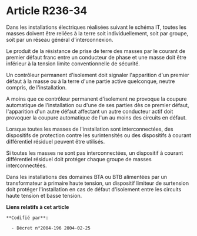 # Article R236-34

Dans les installations électriques réalisées suivant le schéma IT, toutes les masses doivent être reliées à la terre soit
individuellement, soit par groupe, soit par un réseau général d'interconnexion.

Le produit de la résistance de prise de terre des masses par le courant de premier défaut franc entre un conducteur de phase
et une masse doit être inférieur à la tension limite conventionnelle de sécurité.

Un contrôleur permanent d'isolement doit signaler l'apparition d'un premier défaut à la masse ou à la terre d'une partie
active quelconque, neutre compris, de l'installation.

A moins que ce contrôleur permanent d'isolement ne provoque la coupure automatique de l'installation ou d'une de ses parties
dès ce premier défaut, l'apparition d'un autre défaut affectant un autre conducteur actif doit provoquer la coupure
automatique de l'un au moins des circuits en défaut.

Lorsque toutes les masses de l'installation sont interconnectées, des dispositifs de protection contre les surintensités ou
des dispositifs à courant différentiel résiduel peuvent être utilisés.

Si toutes les masses ne sont pas interconnectées, un dispositif à courant différentiel résiduel doit protéger chaque groupe
de masses interconnectées.

Dans les installations des domaines BTA ou BTB alimentées par un transformateur à primaire haute tension, un dispositif
limiteur de surtension doit protéger l'installation en cas de défaut d'isolement entre les circuits haute tension et basse
tension.

**Liens relatifs à cet article**

	**Codifié par**:

	  - Décret n°2004-196 2004-02-25
